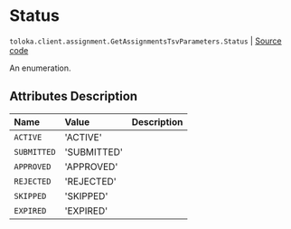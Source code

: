 # Status
`toloka.client.assignment.GetAssignmentsTsvParameters.Status` | [Source code](https://github.com/Toloka/toloka-kit/blob/v1.2.2/src/client/assignment.py#L145)

An enumeration.

## Attributes Description

| Name | Value | Description |
| :------| :-----------| :----------| 
`ACTIVE`|'ACTIVE'|
`SUBMITTED`|'SUBMITTED'|
`APPROVED`|'APPROVED'|
`REJECTED`|'REJECTED'|
`SKIPPED`|'SKIPPED'|
`EXPIRED`|'EXPIRED'|
